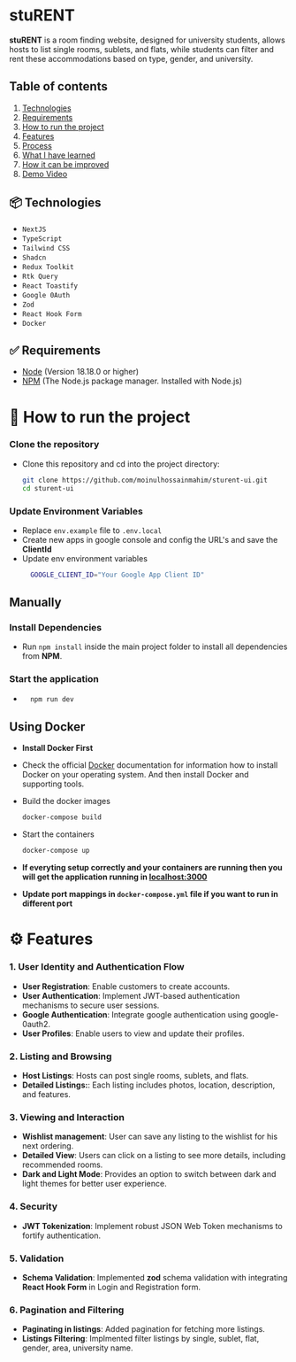 # stuRENT

**stuRENT** is a room finding website, designed for university students, allows hosts to list single rooms, sublets, and flats, while students can filter and rent these accommodations based on type, gender, and university.

## Table of contents
  1. [ Technologies ](#tech)
  2. [ Requirements ](#req)
  3. [ How to run the project ](#run)
  4. [ Features ](#feat)
  5. [ Process ](#process)
  6. [ What I have learned ](#learning)
  7. [ How it can be improved ](#improvements)
  8. [ Demo Video ](#video)

<a name="tech"></a>
## 📦 Technologies

  - `NextJS`
  - `TypeScript`
  - `Tailwind CSS`
  - `Shadcn`
  - `Redux Toolkit`
  - `Rtk Query`
  - `React Toastify`
  - `Google 0Auth`
  - `Zod`
  - `React Hook Form`
  - `Docker`

<a name="req"></a>
## ✅ Requirements

- [Node](https://nodejs.org/en) (Version 18.18.0 or higher)
- [NPM](https://www.npmjs.com/) (The Node.js package manager. Installed with Node.js)

<a name="run"></a>
# 🚦 How to run the project

  ### Clone the repository
  - Clone this repository and cd into the project directory:
    ```bash
    git clone https://github.com/moinulhossainmahim/sturent-ui.git
    cd sturent-ui
    ```
  ### Update Environment Variables
  - Replace `env.example` file to `.env.local`
  - Create new apps in google console and config the URL's and save the **ClientId**
  - Update env environment variables
    ```bash
      GOOGLE_CLIENT_ID="Your Google App Client ID"
    ```
  
  ## Manually

  ### Install Dependencies
  - Run `npm install` inside the main project folder to install all dependencies from **NPM**.

  ### Start the application
  - 
    ```bash
      npm run dev
    ```
  ## Using Docker
  - **Install Docker First**

  - Check the official [Docker](https://docs.docker.com/engine/install) documentation for information how to install Docker on your operating system. And then install Docker and supporting tools.

  - Build the docker images
    ```bash
    docker-compose build
    ```
  - Start the containers
    ```bash
    docker-compose up
    ```

  - **If everyting setup correctly and your containers are running then you will get the application running in [localhost:3000](http://localhost:3000)**

  - **Update port mappings in `docker-compose.yml` file if you want to run in different port**

<a name="feat"></a>
# ⚙️ Features

### 1. User Identity and Authentication Flow

  - **User Registration**: Enable customers to create accounts.
  - **User Authentication**: Implement JWT-based authentication mechanisms to secure user sessions.
  - **Google Authentication**: Integrate google authentication using google-0auth2.
  - **User Profiles**: Enable users to view and update their profiles.

### 2. Listing and Browsing

  - **Host Listings**: Hosts can post single rooms, sublets, and flats.
  - **Detailed Listings:**: Each listing includes photos, location, description, and features.

### 3. Viewing and Interaction

  - **Wishlist management**: User can save any listing to the wishlist for his next ordering.
  - **Detailed View**: Users can click on a listing to see more details, including recommended rooms.
  - **Dark and Light Mode**: Provides an option to switch between dark and light themes for better user experience.

### 4. Security

  - **JWT Tokenization**: Implement robust JSON Web Token mechanisms to fortify authentication.

### 5. Validation

  - **Schema Validation**: Implemented **zod** schema validation with integrating **React Hook Form** in Login and Registration form.

### 6. Pagination and Filtering

  - **Paginating in listings**: Added pagination for fetching more listings.
  - **Listings Filtering**: Implmented filter listings by single, sublet, flat, gender, area, university name.
